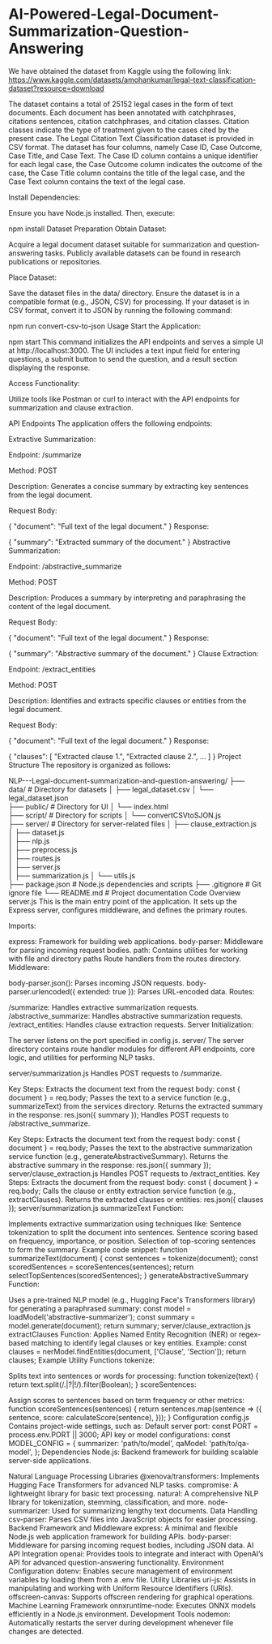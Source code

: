 # AI-Powered-Legal-Document-Summarization-Question-Answering

We have obtained the dataset from Kaggle using the following link: https://www.kaggle.com/datasets/amohankumar/legal-text-classification-dataset?resource=download

The dataset contains a total of 25152 legal cases in the form of text documents. Each document has been annotated with catchphrases, citations sentences, citation catchphrases, and citation classes. Citation classes indicate the type of treatment given to the cases cited by the present case. The Legal Citation Text Classification dataset is provided in CSV format. The dataset has four columns, namely Case ID, Case Outcome, Case Title, and Case Text. The Case ID column contains a unique identifier for each legal case, the Case Outcome column indicates the outcome of the case, the Case Title column contains the title of the legal case, and the Case Text column contains the text of the legal case.

Install Dependencies:

Ensure you have Node.js installed. Then, execute:

npm install
Dataset Preparation
Obtain Dataset:

Acquire a legal document dataset suitable for summarization and question-answering tasks. Publicly available datasets can be found in research publications or repositories.

Place Dataset:

Save the dataset files in the data/ directory. Ensure the dataset is in a compatible format (e.g., JSON, CSV) for processing. If your dataset is in CSV format, convert it to JSON by running the following command:

npm run convert-csv-to-json
Usage
Start the Application:

npm start
This command initializes the API endpoints and serves a simple UI at http://localhost:3000. The UI includes a text input field for entering questions, a submit button to send the question, and a result section displaying the response.

Access Functionality:

Utilize tools like Postman or curl to interact with the API endpoints for summarization and clause extraction.

API Endpoints
The application offers the following endpoints:

Extractive Summarization:

Endpoint: /summarize

Method: POST

Description: Generates a concise summary by extracting key sentences from the legal document.

Request Body:

{
  "document": "Full text of the legal document."
}
Response:

{
  "summary": "Extracted summary of the document."
}
Abstractive Summarization:

Endpoint: /abstractive_summarize

Method: POST

Description: Produces a summary by interpreting and paraphrasing the content of the legal document.

Request Body:

{
  "document": "Full text of the legal document."
}
Response:

{
  "summary": "Abstractive summary of the document."
}
Clause Extraction:

Endpoint: /extract_entities

Method: POST

Description: Identifies and extracts specific clauses or entities from the legal document.

Request Body:

{
  "document": "Full text of the legal document."
}
Response:

{
  "clauses": [
    "Extracted clause 1.",
    "Extracted clause 2.",
    ...
  ]
}
Project Structure
The repository is organized as follows:

NLP---Legal-document-summarization-and-question-answering/
├── data/                        # Directory for datasets
│   ├── legal_dataset.csv
│   └── legal_dataset.json                      
├── public/                      # Directory for UI
│   └── index.html                      
├── script/                      # Directory for scripts
│   └── convertCSVtoSJON.js                       
├── server/                      # Directory for server-related files
│   ├── clause_extraction.js             
│   ├── dataset.js             
│   ├── nlp.js              
│   ├── preprocess.js              
│   ├── routes.js                
│   ├── server.js                
│   ├── summarization.js
│   └── utils.js                 
├── package.json                 # Node.js dependencies and scripts
├── .gitignore                   # Git ignore file
└── README.md                    # Project documentation
Code Overview
server.js
This is the main entry point of the application. It sets up the Express server, configures middleware, and defines the primary routes.

Imports:

express: Framework for building web applications.
body-parser: Middleware for parsing incoming request bodies.
path: Contains utilities for working with file and directory paths
Route handlers from the routes directory.
Middleware:

body-parser.json(): Parses incoming JSON requests.
body-parser.urlencoded({ extended: true }): Parses URL-encoded data.
Routes:

/summarize: Handles extractive summarization requests.
/abstractive_summarize: Handles abstractive summarization requests.
/extract_entities: Handles clause extraction requests.
Server Initialization:

The server listens on the port specified in config.js.
server/
The server directory contains route handler modules for different API endpoints, core logic, and utilities for performing NLP tasks.

server/summarization.js
Handles POST requests to /summarize.

Key Steps:
Extracts the document text from the request body:
const { document } = req.body;
Passes the text to a service function (e.g., summarizeText) from the services directory.
Returns the extracted summary in the response:
res.json({ summary });
Handles POST requests to /abstractive_summarize.

Key Steps:
Extracts the document text from the request body:
const { document } = req.body;
Passes the text to the abstractive summarization service function (e.g., generateAbstractiveSummary).
Returns the abstractive summary in the response:
res.json({ summary });
server/clause_extraction.js
Handles POST requests to /extract_entities.
Key Steps:
Extracts the document from the request body:
const { document } = req.body;
Calls the clause or entity extraction service function (e.g., extractClauses).
Returns the extracted clauses or entities:
res.json({ clauses });
server/summarization.js
summarizeText Function:

Implements extractive summarization using techniques like:
Sentence tokenization to split the document into sentences.
Sentence scoring based on frequency, importance, or position.
Selection of top-scoring sentences to form the summary.
Example code snippet:
function summarizeText(document) {
  const sentences = tokenize(document);
  const scoredSentences = scoreSentences(sentences);
  return selectTopSentences(scoredSentences);
}
generateAbstractiveSummary Function:

Uses a pre-trained NLP model (e.g., Hugging Face's Transformers library) for generating a paraphrased summary:
const model = loadModel('abstractive-summarizer');
const summary = model.generate(document);
return summary;
server/clause_extraction.js
extractClauses Function:
Applies Named Entity Recognition (NER) or regex-based matching to identify legal clauses or key entities.
Example:
const clauses = nerModel.findEntities(document, ['Clause', 'Section']);
return clauses;
Example Utility Functions
tokenize:

Splits text into sentences or words for processing:
function tokenize(text) {
  return text.split(/\.|\?|\!/).filter(Boolean);
}
scoreSentences:

Assign scores to sentences based on term frequency or other metrics:
function scoreSentences(sentences) {
  return sentences.map(sentence => ({
    sentence,
    score: calculateScore(sentence),
  }));
}
Configuration
config.js
Contains project-wide settings, such as:
Default server port:
const PORT = process.env.PORT || 3000;
API key or model configurations:
const MODEL_CONFIG = {
  summarizer: 'path/to/model',
  qaModel: 'path/to/qa-model',
};
Dependencies
Node.js: Backend framework for building scalable server-side applications.

Natural Language Processing Libraries
@xenova/transformers: Implements Hugging Face Transformers for advanced NLP tasks.
compromise: A lightweight library for basic text processing.
natural: A comprehensive NLP library for tokenization, stemming, classification, and more.
node-summarizer: Used for summarizing lengthy text documents.
Data Handling
csv-parser: Parses CSV files into JavaScript objects for easier processing.
Backend Framework and Middleware
express: A minimal and flexible Node.js web application framework for building APIs.
body-parser: Middleware for parsing incoming request bodies, including JSON data.
AI API Integration
openai: Provides tools to integrate and interact with OpenAI’s API for advanced question-answering functionality.
Environment Configuration
dotenv: Enables secure management of environment variables by loading them from a .env file.
Utility Libraries
uri-js: Assists in manipulating and working with Uniform Resource Identifiers (URIs).
offscreen-canvas: Supports offscreen rendering for graphical operations.
Machine Learning Framework
onnxruntime-node: Executes ONNX models efficiently in a Node.js environment.
Development Tools
nodemon: Automatically restarts the server during development whenever file changes are detected.

